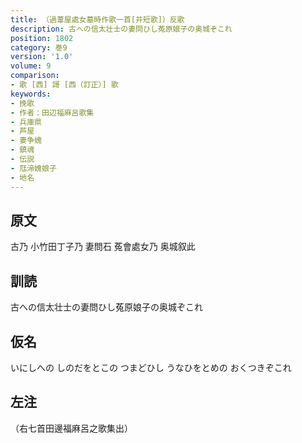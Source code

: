 ```yaml
---
title: （過葦屋處女墓時作歌一首[并短歌]）反歌
description: 古への信太壮士の妻問ひし菟原娘子の奥城ぞこれ
position: 1802
category: 巻9
version: '1.0'
volume: 9
comparison:
- 歌 [西] 謌 [西（訂正）] 歌
keywords:
- 挽歌
- 作者：田辺福麻呂歌集
- 兵庫県
- 芦屋
- 妻争媿
- 鎮魂
- 伝説
- 尫渧媿娘子
- 地名
---
```


## 原文

古乃 小竹田丁子乃 妻問石 菟會處女乃 奥城叙此

## 訓読

古への信太壮士の妻問ひし菟原娘子の奥城ぞこれ

## 仮名

いにしへの しのだをとこの つまどひし うなひをとめの おくつきぞこれ

## 左注

（右七首田邊福麻呂之歌集出）
